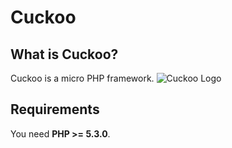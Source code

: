 Cuckoo
======

What is Cuckoo?
---------------

Cuckoo is a micro PHP framework.
![Cuckoo Logo](http://akamaicovers.oreilly.com/images/0636920012443/cat.gif)

Requirements
------------

You need **PHP >= 5.3.0**.
